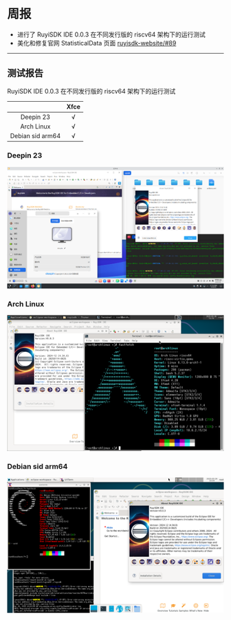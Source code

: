 # 周报

- 进行了 RuyiSDK IDE 0.0.3 在不同发行版的 riscv64 架构下的运行测试
- 美化和修复官网 StatisticalData 页面 [ruyisdk-website/#89](https://github.com/ruyisdk/ruyisdk-website/pull/89)

---

## 测试报告

RuyiSDK IDE 0.0.3 在不同发行版的 riscv64 架构下的运行测试

|                  | Xfce |
| :--------------: | :--: |
|    Deepin 23     |  √   |
|    Arch Linux    |  √   |
| Debian sid arm64 |  √   |

### Deepin 23

![](images/deepin-xfce.png)

### Arch Linux

![](images/arch-xfce.png)

### Debian sid arm64

![](images/debian-xfce-arm64.png)

